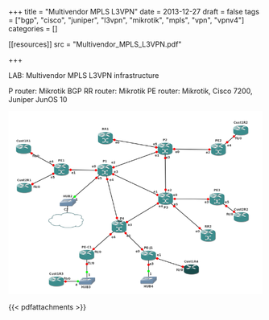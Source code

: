 +++
title = "Multivendor MPLS L3VPN"
date = 2013-12-27
draft = false
tags = ["bgp", "cisco", "juniper", "l3vpn", "mikrotik", "mpls", "vpn", "vpnv4"]
categories = []

[[resources]]
src = "Multivendor_MPLS_L3VPN.pdf"

+++

LAB: Multivendor MPLS L3VPN infrastructure 

P router: Mikrotik
BGP RR router: Mikrotik
PE router: Mikrotik, Cisco 7200, Juniper JunOS 10

![Multivendor MPLS L3VPN Topology](multivendor_topology.png)

{{< pdfattachments >}}